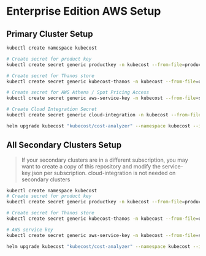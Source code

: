 # Enterprise Edition AWS Setup

## Primary Cluster Setup

``` bash
kubectl create namespace kubecost

# Create secret for product key
kubectl create secret generic productkey -n kubecost --from-file=productkey.json

# Create secret for Thanos store
kubectl create secret generic kubecost-thanos -n kubecost --from-file=object-store.yaml

# Create secret for AWS Athena / Spot Pricing Access
kubectl create secret generic aws-service-key -n kubecost --from-file=service-key.json

# Create Cloud Integration Secret
kubectl create secret generic cloud-integration -n kubecost --from-file=cloud-integration.json

helm upgrade kubecost "kubecost/cost-analyzer" --namespace kubecost --install -f https://raw.githubusercontent.com/kubecost/cost-analyzer-helm-chart/develop/cost-analyzer/values.yaml -f https://raw.githubusercontent.com/kubecost/cost-analyzer-helm-chart/develop/cost-analyzer/values-thanos.yaml -f values-amazon-primary.yaml
```

## All Secondary Clusters Setup

>If your secondary clusters are in a different subscription, you may want to create a copy of this repository and modify the service-key.json per subscription.
>cloud-integration is not needed on secondary clusters

```bash
kubectl create namespace kubecost
# Create secret for product key
kubectl create secret generic productkey -n kubecost --from-file=productkey.json

# Create secret for Thanos store
kubectl create secret generic kubecost-thanos -n kubecost --from-file=object-store.yaml

# AWS service key
kubectl create secret generic aws-service-key -n kubecost --from-file=service-key.json

helm upgrade kubecost "kubecost/cost-analyzer" --namespace kubecost --install -f https://raw.githubusercontent.com/kubecost/cost-analyzer-helm-chart/develop/cost-analyzer/values.yaml -f https://raw.githubusercontent.com/kubecost/cost-analyzer-helm-chart/develop/cost-analyzer/values-thanos.yaml -f ./values-amazon-secondary.yaml
```
